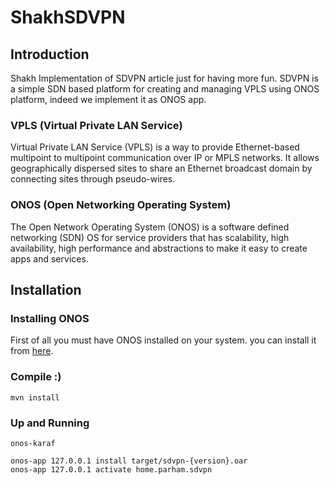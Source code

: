 # ShakhSDVPN
## Introduction
Shakh Implementation of SDVPN article just for having more fun.
SDVPN is a simple SDN based platform for creating and managing VPLS
using ONOS platform, indeed we implement it as ONOS app.

### VPLS (Virtual Private LAN Service)
Virtual Private LAN Service (VPLS) is a way to provide Ethernet-based
multipoint to multipoint communication over IP or MPLS networks.
It allows geographically dispersed sites to share an Ethernet broadcast
domain by connecting sites through pseudo-wires.

### ONOS (Open Networking Operating System)
The Open Network Operating System (ONOS) is a software defined networking
(SDN) OS for service providers that has scalability, high availability,
high performance and abstractions to make it easy to create apps and services.

## Installation
### Installing ONOS
First of all you must have ONOS installed on your system.
you can install it from [here](https://wiki.onosproject.org/display/ONOS/Installing+and+Running+ONOS).
### Compile :)
```shell
mvn install
```
### Up and Running
```shell
onos-karaf
```
```shell
onos-app 127.0.0.1 install target/sdvpn-{version}.oar
onos-app 127.0.0.1 activate home.parham.sdvpn
```